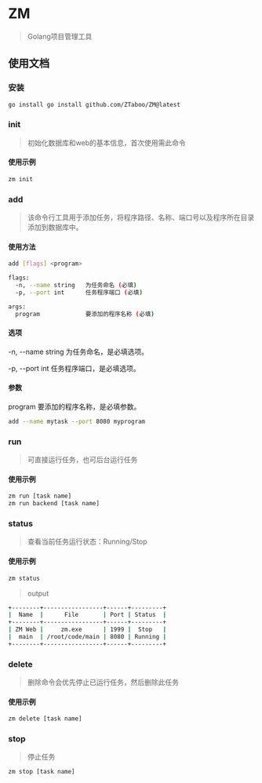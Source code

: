 # ZM

> Golang项目管理工具

## 使用文档

### 安装

```bash
go install go install github.com/ZTaboo/ZM@latest
```

### init

> 初始化数据库和web的基本信息，首次使用需此命令

#### 使用示例

```bash
zm init
```

### add

> 该命令行工具用于添加任务，将程序路径、名称、端口号以及程序所在目录添加到数据库中。

#### 使用方法

```bash
add [flags] <program>

flags:
  -n, --name string   为任务命名 (必填)
  -p, --port int      任务程序端口 (必填)

args:
  program             要添加的程序名称 (必填)
```
#### 选项
-n, --name string
为任务命名，是必填选项。

-p, --port int
任务程序端口，是必填选项。

#### 参数
program
要添加的程序名称，是必填参数。

```bash
add --name mytask --port 8080 myprogram
```

### run

> 可直接运行任务，也可后台运行任务

#### 使用示例

```bash
zm run [task name]
zm run backend [task name]
```
### status

> 查看当前任务运行状态：Running/Stop

#### 使用示例

```bash
zm status
```
> output

```bash
+--------+-----------------+------+---------+
|  Name  |      File       | Port | Status  |
+--------+-----------------+------+---------+
| ZM Web |     zm.exe      | 1999 |  Stop   |
|  main  | /root/code/main | 8080 | Running |
+--------+-----------------+------+---------+
```

### delete

> 删除命令会优先停止已运行任务，然后删除此任务

#### 使用示例

```bash
zm delete [task name]
```

### stop

> 停止任务

```bash
zm stop [task name]
```